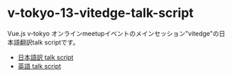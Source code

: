 # v-tokyo-13-vitedge-talk-script
Vue.js v-tokyo オンラインmeetupイベントのメインセッション"vitedge"の日本語翻訳talk scriptです。

- [日本語訳 talk script](./ja/index.html)
- [英語 talk script](./en/index.html)
